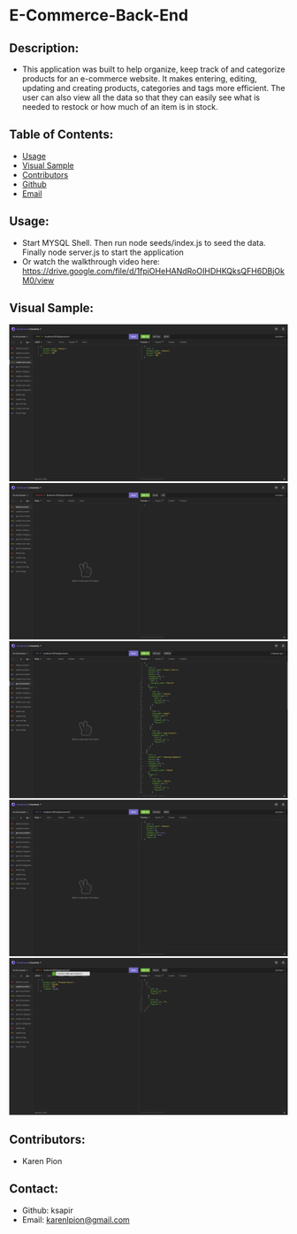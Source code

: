 # E-Commerce-Back-End

## Description:
- This application was built to help organize, keep track of and categorize products for an e-commerce website. It makes entering, editing, updating and creating products, categories and tags more efficient. The user can also view all the data so that they can easily see what is needed to restock or how much of an item is in stock. 

## Table of Contents:
- [Usage](#usage)
- [Visual Sample](#visual)
- [Contributors](#contributors)
- [Github](#github)
- [Email](#email)

## Usage:
- Start MYSQL Shell. Then run node seeds/index.js to seed the data. Finally node server.js to start the application
- Or watch the walkthrough video here:
https://drive.google.com/file/d/1fpiOHeHANdRoOIHDHKQksQFH6DBjOkM0/view

## Visual Sample:
![Creating New Product](./images/create-new-product.png)
![Deleting Product](./images/delete-product.png)
![Get All Products](./images/get-all-products.png)
![Get Produdct By ID](./images/get-product-by-id.png)
![Update A Product](./images/update-product.png)

## Contributors:
- Karen Pion

## Contact:
- Github: ksapir
- Email: karenlpion@gmail.com

